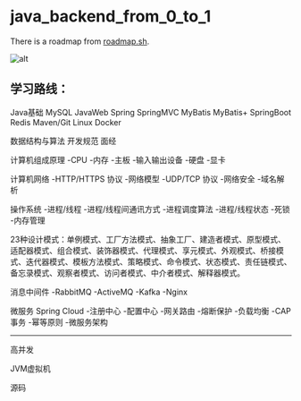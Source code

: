# java_backend_from_0_to_1

There is a roadmap from [roadmap.sh](https://roadmap.sh/backend?r=backend-beginner).

![alt](assets/backend.jpg)

## 学习路线：

Java基础
MySQL
JavaWeb
Spring
SpringMVC
MyBatis
MyBatis+
SpringBoot
Redis
Maven/Git
Linux
Docker

数据结构与算法
开发规范
面经

计算机组成原理
-CPU
-内存
-主板
-输入输出设备
-硬盘
-显卡

计算机网络
-HTTP/HTTPS 协议
-网络模型
-UDP/TCP 协议
-网络安全
-域名解析

操作系统
-进程/线程
-进程/线程间通讯方式
-进程调度算法
-进程/线程状态
-死锁
-内存管理

23种设计模式：单例模式、工厂方法模式、抽象工厂、建造者模式、原型模式、适配器模式、组合模式、装饰器模式、代理模式、享元模式、外观模式、桥接模式、迭代器模式、模板方法模式、策略模式、命令模式、状态模式、责任链模式、备忘录模式、观察者模式、访问者模式、中介者模式、解释器模式。

消息中间件
-RabbitMQ
-ActiveMQ
-Kafka
-Nginx

微服务
Spring Cloud
-注册中心
-配置中心
-网关路由
-熔断保护
-负载均衡
-CAP事务
-幂等原则
-微服务架构

------------------------------------
高并发

JVM虚拟机

源码